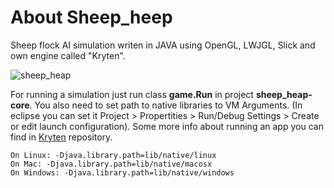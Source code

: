 # About Sheep_heep
Sheep flock AI simulation writen in JAVA using OpenGL, LWJGL, Slick and own engine called "Kryten".

![sheep_heap](http://s3.postimg.org/on7n67y3n/sheep_heap.png)

For running a simulation just run class **game.Run** in project **sheep_heap-core**.
You also need to set path to native libraries to VM Arguments. 
(In eclipse you can set it Project > Propertities > Run/Debug Settings > Create or edit launch configuration). 
Some more info about running an app you can find in [Kryten](https://github.com/jakub-chatrny/Kryten) repository.

    On Linux: -Djava.library.path=lib/native/linux
    On Mac: -Djava.library.path=lib/native/macosx
    On Windows: -Djava.library.path=lib/native/windows

